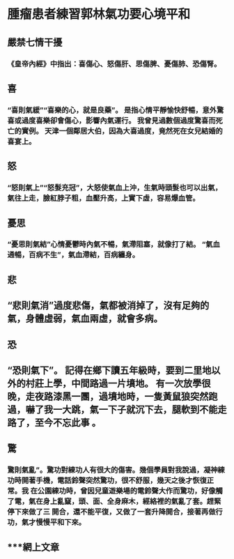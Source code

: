 # 腫瘤患者練習郭林氣功要心境平和

## 嚴禁七情干擾

### 《皇帝內經》中指出：喜傷心、怒傷肝、思傷脾、憂傷肺、恐傷腎。

## 喜
### “喜則氣緩”“喜樂的心，就是良藥”。 是指心情平靜愉快舒暢，意外驚喜或過度喜樂卻會傷心，影響內氣運行。 我曾見過數個過度驚喜而死亡的實例。 天津一個鄰居大伯，因為大喜過度，竟然死在女兒結婚的喜宴上。

## 怒
### “怒則氣上”“怒髮充冠”，大怒使氣血上沖，生氣時頭髮也可以出氣，氣往上走，臉紅脖子粗，血壓升高，上實下虛，容易爆血管。

## 憂思
### “憂思則氣結”心情憂鬱時內氣不暢，氣滯阻塞，就像打了結。  “氣血通暢，百病不生”，氣血滯結，百病纏身。

## 悲
## “悲則氣消”過度悲傷，氣都被消掉了，沒有足夠的氣，身體虛弱，氣血兩虛，就會多病。

## 恐
## “恐則氣下”。 記得在鄉下讀五年級時，要到二里地以外的村莊上學，中間路過一片墳地。 有一次放學很晚，走夜路漆黑一團，過墳地時，一隻黃鼠狼突然跑過，嚇了我一大跳，氣一下子就沉下去，腿軟到不能走路了，至今不忘此事 。

## 驚
### 驚則氣亂”。驚功對練功人有很大的傷害。幾個學員對我說過，凝神練功時開著手機，電話鈴聲突然驚功，很不舒服，幾天之後才恢復正常。我 在公園練功時，曾因兒童遊樂場的電鈴聲大作而驚功，好像觸了電，氣在身上亂竄，頭、面、全身麻木，經絡裡的氣亂了套。趕緊停下來做了三 開合，還不能平復，又做了一套升降開合，接著再做行功，氣才慢慢平和下來。

## ***網上文章
